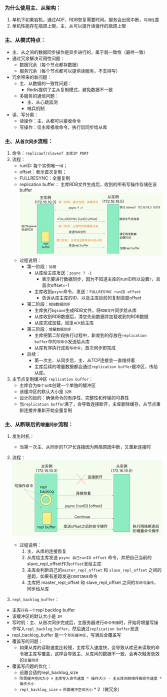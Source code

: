 ### 为什么使用主、从架构：
1. 单机下如果宕机，通过AOF、RDB恢复需要时间。服务会出现中断，`可用性`差
2. 单机性能存在瓶颈上限，主、从可以提升读操作的瓶颈上限

### 主、从模式特点：
* 主、从之间的数据同步操作是异步进行的，属于弱一致性（最终一致）
* 通过冗余解决可用性问题：
    * 数据冗余（每个节点都存数据）
    * 服务冗余（每个节点都可以提供读服务，不支持写）
* 冗余带来的新问题：
    * 主、从数据的一致性问题：
        * Redis提供了主从复制模式，避免数据不一致
    * 多服务的通信问题：
        * 主、从心跳监测
        * 哨兵机制
* 读、写分离：
    - 读操作：主、从都可以接收命令
    - 写操作：仅主库接收命令，执行后同步给从库

### 主、从`首次同步`流程：
1. 命令：`replicaof/slaveof 主库IP PORT`
2. 流程：
    * runID: 每个实例唯一id；
    * offset：表示首次复制；
    * FULLRESYNC：全量复制
    * replication buffer： 主库RDB文件生成后，收到的所有写操作存储在该buffer
    ![图片](./IMG/08.%20主从同步.md/9c65a28d.png) 
    * 过程说明：
        * 第一阶段：`协商`
            - 从库给主库发送：`psync ? -1`
                * 表示要进行数据同步，因为不知道主库的runID所以设置`?`，且首次offset=-1
            - 主库收到`psync`命令，发送：`FULLRESYNC runID offset`
                * 告诉从库主库的ID、以及主库目前的复制进度offset
        * 第二阶段：`RDB数据同步`
            - 主库执行`bgsave`生成RDB文件，将`RDB文件`同步给从库
            - 从库收到RDB数据后，清空先前数据并加载收到的RDB数据
            - 从库完成加载，回复`ACK`给主库
        * 第三阶段：`增量数据同步`
            - 主库把第二阶段执行过程中，新收到的存放在`replication buffer`中的`写命令`发送给从库
            - 从库有序执行这些`写命令`，首次同步即完成
        * 后续：
            * 第一次主、从同步后，主、从TCP连接会一直维持着
            * 主库后续的增量数据都会通过`replication buffer`缓冲区，传给从库。
3. 主节点复制缓冲区 `replication buffer`：
    * 主库会为`每个从库`创建一个单独的缓冲区
    * 该缓冲区的默认大小是 `32M`
    * 设计的目的：确保命令的有序性、完整性和传输的可靠性
    * 当`replication buffer`满了，会导致连接断开，主库删除缓存，从节点重新连接并重新开始全量复制

### 主、从断联后的`增量同步`流程：
1. 发生时机：
    * 当第一次主、从同步的TCP长连接因为网络原因中断，又重新连接时
2. 流程：
![图片](./IMG/08.%20主从同步.md/c71fa4e3.png)
    * 过程说明：
        1. 主、从库的连接恢复
        2. 从库给主库发送 `psync 自己runID offset` 命令，并把自己当前的 slave_repl_offset作为`offset`发给主库
        3. 主库会判断自己的`master_repl_offset` 和 `slave_repl_offset` 之间的差距，如果有差距发送`CONTINUE`命令
        4. 主库把 master_repl_offset 和 slave_repl_offset 之间的`写命令操作`，同步给从库

3. `repl_backlog_buffer`：
* 主库`只有一个`repl backlog buffer
* 该缓冲区的默认大小是 `1M`
* 写时机：主、从首次同步完成后，主服务器进行`命令传播`时，开始将增量写操作写入`repl_backlog_buffer`，然后通过`replication buffer`发送
* repl_backlog_buffer 是一个`环形缓冲区`，写满后会覆盖写
* 覆盖写的问题：
    * 如果从库的读取速度比较慢，主库写入速度快，会导致从库还未读取的命令被主库写覆盖，这样会导致主、从库间的数据不一致，会再次触发低效的`全量同步`
* 覆盖写问题的优化：
    * 设置合适的repl_backlog_size
    * `所需缓冲空间大小` = `主库写入命令速度 * 操作大小 - 主从库间网络传输命令速度 * 操作大小`
    * `repl_backlog_size` = `所需缓冲空间大小` * 2（做冗余）
